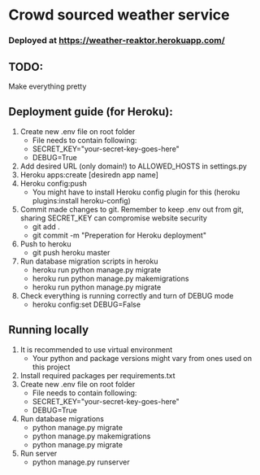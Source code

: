 # Crowd sourced weather service

### Deployed at https://weather-reaktor.herokuapp.com/

## TODO:
Make everything pretty


## Deployment guide (for Heroku):

1) Create new .env file on root folder
    * File needs to contain following:
    * SECRET_KEY="your-secret-key-goes-here"
    * DEBUG=True
2) Add desired URL (only domain!) to ALLOWED_HOSTS in settings.py
3) Heroku apps:create [desiredn app name]
4) Heroku config:push
    * You might have to install Heroku config plugin for this
    (heroku plugins:install heroku-config)
5) Commit made changes to git. Remember to keep .env out from git,
sharing SECRET_KEY can compromise  website security
    * git add .
    * git commit -m "Preperation for Heroku deployment"
6) Push to heroku
    * git push heroku master
7) Run database migration scripts in heroku
    * heroku run python manage.py migrate
    * heroku run python manage.py makemigrations
    * heroku run python manage.py migrate
8) Check everything is running correctly and turn of DEBUG mode
    * heroku config:set DEBUG=False

## Running locally
1) It is recommended to use virtual environment
	* Your python and package versions might vary from ones used on this project
2) Install required packages per requirements.txt
3) Create new .env file on root folder
    * File needs to contain following:
    * SECRET_KEY="your-secret-key-goes-here"
    * DEBUG=True
4) Run database migrations
	* python manage.py migrate
	* python manage.py makemigrations
	* python manage.py migrate
5) Run server
	* python manage.py runserver
